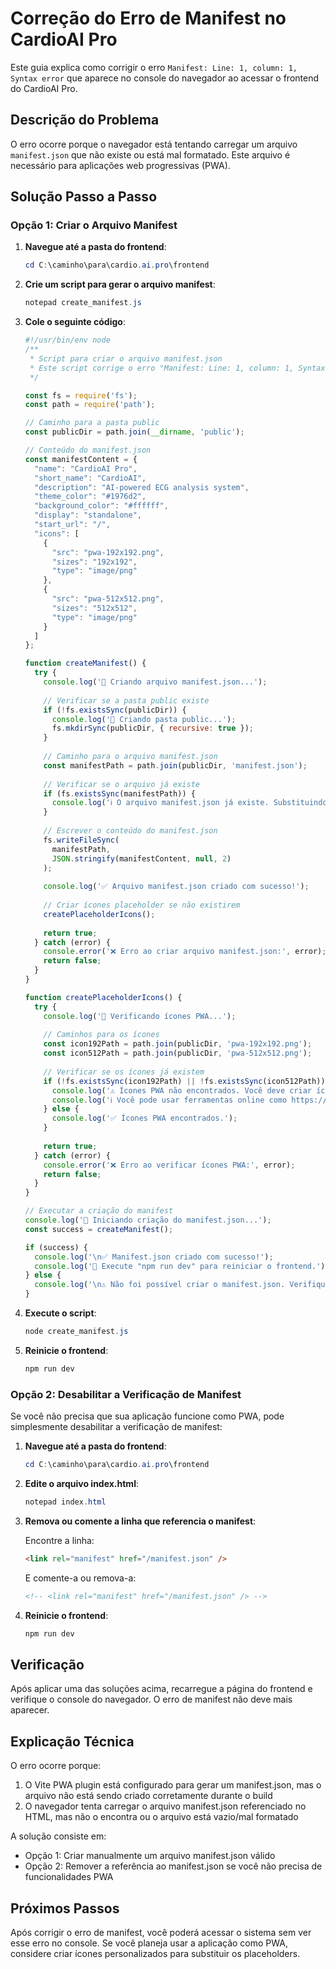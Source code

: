 # Correção do Erro de Manifest no CardioAI Pro

Este guia explica como corrigir o erro `Manifest: Line: 1, column: 1, Syntax error` que aparece no console do navegador ao acessar o frontend do CardioAI Pro.

## Descrição do Problema

O erro ocorre porque o navegador está tentando carregar um arquivo `manifest.json` que não existe ou está mal formatado. Este arquivo é necessário para aplicações web progressivas (PWA).

## Solução Passo a Passo

### Opção 1: Criar o Arquivo Manifest

1. **Navegue até a pasta do frontend**:

   ```powershell
   cd C:\caminho\para\cardio.ai.pro\frontend
   ```

2. **Crie um script para gerar o arquivo manifest**:

   ```powershell
   notepad create_manifest.js
   ```

3. **Cole o seguinte código**:

   ```javascript
   #!/usr/bin/env node
   /**
    * Script para criar o arquivo manifest.json
    * Este script corrige o erro "Manifest: Line: 1, column: 1, Syntax error"
    */

   const fs = require('fs');
   const path = require('path');

   // Caminho para a pasta public
   const publicDir = path.join(__dirname, 'public');

   // Conteúdo do manifest.json
   const manifestContent = {
     "name": "CardioAI Pro",
     "short_name": "CardioAI",
     "description": "AI-powered ECG analysis system",
     "theme_color": "#1976d2",
     "background_color": "#ffffff",
     "display": "standalone",
     "start_url": "/",
     "icons": [
       {
         "src": "pwa-192x192.png",
         "sizes": "192x192",
         "type": "image/png"
       },
       {
         "src": "pwa-512x512.png",
         "sizes": "512x512",
         "type": "image/png"
       }
     ]
   };

   function createManifest() {
     try {
       console.log('🔧 Criando arquivo manifest.json...');
       
       // Verificar se a pasta public existe
       if (!fs.existsSync(publicDir)) {
         console.log('📁 Criando pasta public...');
         fs.mkdirSync(publicDir, { recursive: true });
       }
       
       // Caminho para o arquivo manifest.json
       const manifestPath = path.join(publicDir, 'manifest.json');
       
       // Verificar se o arquivo já existe
       if (fs.existsSync(manifestPath)) {
         console.log('ℹ️ O arquivo manifest.json já existe. Substituindo...');
       }
       
       // Escrever o conteúdo do manifest.json
       fs.writeFileSync(
         manifestPath,
         JSON.stringify(manifestContent, null, 2)
       );
       
       console.log('✅ Arquivo manifest.json criado com sucesso!');
       
       // Criar ícones placeholder se não existirem
       createPlaceholderIcons();
       
       return true;
     } catch (error) {
       console.error('❌ Erro ao criar arquivo manifest.json:', error);
       return false;
     }
   }

   function createPlaceholderIcons() {
     try {
       console.log('🔧 Verificando ícones PWA...');
       
       // Caminhos para os ícones
       const icon192Path = path.join(publicDir, 'pwa-192x192.png');
       const icon512Path = path.join(publicDir, 'pwa-512x512.png');
       
       // Verificar se os ícones já existem
       if (!fs.existsSync(icon192Path) || !fs.existsSync(icon512Path)) {
         console.log('⚠️ Ícones PWA não encontrados. Você deve criar ícones personalizados.');
         console.log('ℹ️ Você pode usar ferramentas online como https://realfavicongenerator.net/');
       } else {
         console.log('✅ Ícones PWA encontrados.');
       }
       
       return true;
     } catch (error) {
       console.error('❌ Erro ao verificar ícones PWA:', error);
       return false;
     }
   }

   // Executar a criação do manifest
   console.log('🚀 Iniciando criação do manifest.json...');
   const success = createManifest();

   if (success) {
     console.log('\n✅ Manifest.json criado com sucesso!');
     console.log('🔄 Execute "npm run dev" para reiniciar o frontend.');
   } else {
     console.log('\n⚠️ Não foi possível criar o manifest.json. Verifique os erros acima.');
   }
   ```

4. **Execute o script**:

   ```powershell
   node create_manifest.js
   ```

5. **Reinicie o frontend**:

   ```powershell
   npm run dev
   ```

### Opção 2: Desabilitar a Verificação de Manifest

Se você não precisa que sua aplicação funcione como PWA, pode simplesmente desabilitar a verificação de manifest:

1. **Navegue até a pasta do frontend**:

   ```powershell
   cd C:\caminho\para\cardio.ai.pro\frontend
   ```

2. **Edite o arquivo index.html**:

   ```powershell
   notepad index.html
   ```

3. **Remova ou comente a linha que referencia o manifest**:

   Encontre a linha:
   ```html
   <link rel="manifest" href="/manifest.json" />
   ```

   E comente-a ou remova-a:
   ```html
   <!-- <link rel="manifest" href="/manifest.json" /> -->
   ```

4. **Reinicie o frontend**:

   ```powershell
   npm run dev
   ```

## Verificação

Após aplicar uma das soluções acima, recarregue a página do frontend e verifique o console do navegador. O erro de manifest não deve mais aparecer.

## Explicação Técnica

O erro ocorre porque:

1. O Vite PWA plugin está configurado para gerar um manifest.json, mas o arquivo não está sendo criado corretamente durante o build
2. O navegador tenta carregar o arquivo manifest.json referenciado no HTML, mas não o encontra ou o arquivo está vazio/mal formatado

A solução consiste em:
- Opção 1: Criar manualmente um arquivo manifest.json válido
- Opção 2: Remover a referência ao manifest.json se você não precisa de funcionalidades PWA

## Próximos Passos

Após corrigir o erro de manifest, você poderá acessar o sistema sem ver esse erro no console. Se você planeja usar a aplicação como PWA, considere criar ícones personalizados para substituir os placeholders.